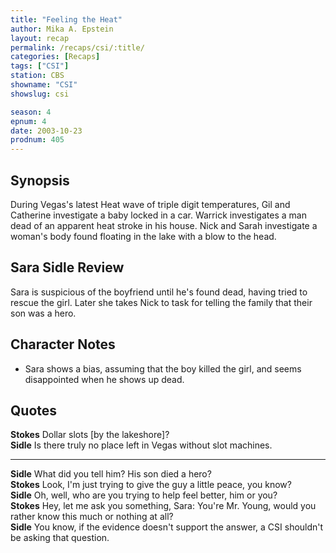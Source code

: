 ```yaml
---
title: "Feeling the Heat"
author: Mika A. Epstein
layout: recap
permalink: /recaps/csi/:title/
categories: [Recaps]
tags: ["CSI"]
station: CBS
showname: "CSI"
showslug: csi

season: 4
epnum: 4
date: 2003-10-23
prodnum: 405  
---
```


## Synopsis

During Vegas's latest Heat wave of triple digit temperatures, Gil and Catherine investigate a baby locked in a car. Warrick investigates a man dead of an apparent heat stroke in his house. Nick and Sarah investigate a woman's body found floating in the lake with a blow to the head.

## Sara Sidle Review

Sara is suspicious of the boyfriend until he's found dead, having tried to rescue the girl. Later she takes Nick to task for telling the family that their son was a hero.

## Character Notes

* Sara shows a bias, assuming that the boy killed the girl, and seems disappointed when he shows up dead.

## Quotes

**Stokes** Dollar slots [by the lakeshore]?  
**Sidle** Is there truly no place left in Vegas without slot machines.  

- - -

**Sidle** What did you tell him? His son died a hero?  
**Stokes** Look, I'm just trying to give the guy a little peace, you know?  
**Sidle** Oh, well, who are you trying to help feel better, him or you?  
**Stokes** Hey, let me ask you something, Sara: You're Mr. Young, would you rather know this much or nothing at all?  
**Sidle** You know, if the evidence doesn't support the answer, a CSI shouldn't be asking that question.